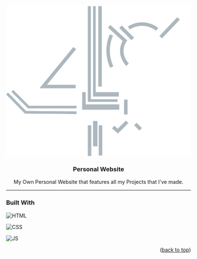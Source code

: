 <a name="readme-top"></a>


<!-- PROJECT LOGO -->
<br />
<div align="center">
  <a href="https://github.com/layth49/Website">
    <img src="assets/logo.png" alt="Logo">
  </a>

<h3 align="center">Personal Website</h3>

  <p align="center">
    My Own Personal Website that features all my Projects that I've made.</a>
  </p>
</div>

<hr>

### Built With

![HTML][HTML5]

![CSS]

![JS]

<p align="right">(<a href="#readme-top">back to top</a>)</p>




[product-video]: assets/showcase.mp4

<!-- Product images and URLs -->
[HTML5]: https://img.shields.io/badge/html-000000?style=for-the-badge&logo=html5&color=000000
[CSS]: https://img.shields.io/badge/css-000000?style=for-the-badge&logo=css3&color=000000
[JS]: https://img.shields.io/badge/javascript-000000?style=for-the-badge&logo=javascript&color=000000

[repo-url]: https://github.com/layth49/Website
